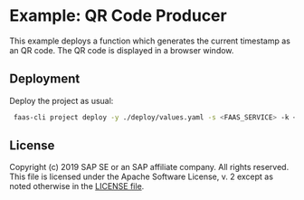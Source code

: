 # Example: QR Code Producer

This example deploys a function which generates the current timestamp as an QR code.
The QR code is displayed in a browser window.

## Deployment

Deploy the project as usual:
```bash
 faas-cli project deploy -y ./deploy/values.yaml -s <FAAS_SERVICE> -k <FAAS_KEY> -v
```

## License
Copyright (c) 2019 SAP SE or an SAP affiliate company. All rights reserved.
This file is licensed under the Apache Software License, v. 2 except as noted otherwise in the [LICENSE file](../LICENSE.txt).

